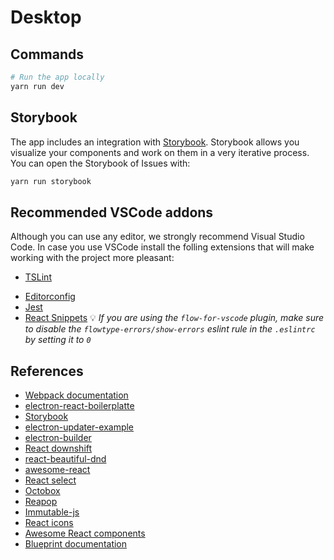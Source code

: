 # Desktop

## Commands

```bash
# Run the app locally
yarn run dev
```

## Storybook

The app includes an integration with [Storybook](https://storybook.js.org/). Storybook allows you visualize your components and work on them in a very iterative process. You can open the Storybook of Issues with:

```bash
yarn run storybook
```

## Recommended VSCode addons
Although you can use any editor, we strongly recommend Visual Studio Code. 
In case you use VSCode install the folling extensions that will make working with the project more pleasant: 

- [TSLint](https://marketplace.visualstudio.com/items?itemName=eg2.tslint)
* [Editorconfig](https://github.com/editorconfig/editorconfig-vscode)
* [Jest](https://github.com/orta/vscode-jest)
* [React Snippets](https://marketplace.visualstudio.com/items?itemName=xabikos.ReactSnippets)
:bulb: *If you are using the `flow-for-vscode` plugin, make sure to disable the `flowtype-errors/show-errors` eslint rule in the `.eslintrc` by setting it to `0`*

## References
- [Webpack documentation](https://webpack.js.org/configuration/devtool/)
- [electron-react-boilerplatte](https://github.com/chentsulin/electron-react-boilerplate)
- [Storybook](https://storybook.js.org/)
- [electron-updater-example](https://github.com/iffy/electron-updater-example)
- [electron-builder](https://github.com/electron-userland/electron-builder)
- [React downshift](https://github.com/paypal/downshift)
- [react-beautiful-dnd](https://github.com/atlassian/react-beautiful-dnd)
- [awesome-react](https://github.com/enaqx/awesome-react)
- [React select](http://jedwatson.github.io/react-select/)
- [Octobox](https://octobox.io)
- [Reapop](https://github.com/LouisBarranqueiro/reapop#demo)
- [Immutable-js](https://github.com/facebook/immutable-js)
- [React icons](https://github.com/gorangajic/react-icons)
- [Awesome React components](https://github.com/brillout/awesome-react-components)
- [Blueprint documentation](http://blueprintjs.com/docs/#blueprint)